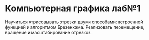 #  Компьютерная графика лаб№1

Научиться отрисовывать отрезки двумя способами: встроенной функцией и алгоритмом Брезенхэма. Реализовать перемещение, вращение и масштабирование отрезков.
